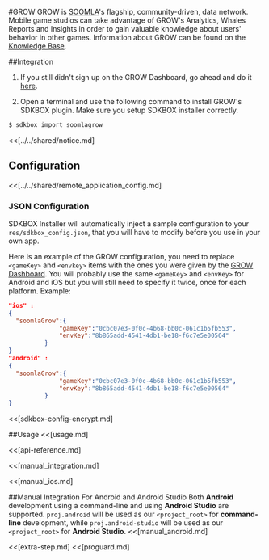 <!--
Include Base: /Users/jtsm/Chukong-Inc/pr/en/src/soomlagrow/v3-cpp
-->

#GROW
GROW is [SOOMLA](http://soom.la)'s flagship, community-driven, data network. Mobile game studios can take advantage of GROW's Analytics, Whales Reports and Insights in order to gain valuable knowledge about users' behavior in other games.
Information about GROW can be found on the [Knowledge Base](http://know.soom.la/).

##Integration
1. If you still didn't sign up on the GROW Dashboard, go ahead and do it [here](http://dashboard.soom.la).

2. Open a terminal and use the following command to install GROW's SDKBOX plugin. Make sure you setup SDKBOX installer correctly.

  ```bash
  $ sdkbox import soomlagrow
  ```

<<[../../shared/notice.md]

## Configuration

<<[../../shared/remote_application_config.md]

### JSON Configuration
SDKBOX Installer will automatically inject a sample configuration to your `res/sdkbox_config.json`, that you will have to modify before you use in your own app.

Here is an example of the GROW configuration, you need to replace `<gameKey>` and `<envkey>` items with the ones you were given by the [GROW Dashboard](http://dashboard.soom.la). You will probably use the same `<gameKey>` and `<envKey>` for Android and iOS but you will still need to specify it twice, once for each platform. Example:

```json
"ios" :
{
  "soomlaGrow":{
              "gameKey":"0cbc07e3-0f0c-4b68-bb0c-061c1b5fb553",
              "envKey":"8b865add-4541-4db1-be18-f6c7e5e00564"
          }
}
"android" :
{
  "soomlaGrow":{
              "gameKey":"0cbc07e3-0f0c-4b68-bb0c-061c1b5fb553",
              "envKey":"8b865add-4541-4db1-be18-f6c7e5e00564"
          }
}
```

<<[sdkbox-config-encrypt.md]

##Usage
<<[usage.md]

<<[api-reference.md]

<<[manual_integration.md]

<<[manual_ios.md]

##Manual Integration For Android and Android Studio
Both __Android__ development using a command-line and using __Android Studio__ are supported. `proj.android` will be used as our `<project_root>` for __command-line__ development, while `proj.android-studio` will be used as our `<project_root>` for __Android Studio__.
<<[manual_android.md]

<<[extra-step.md]
<<[proguard.md]
